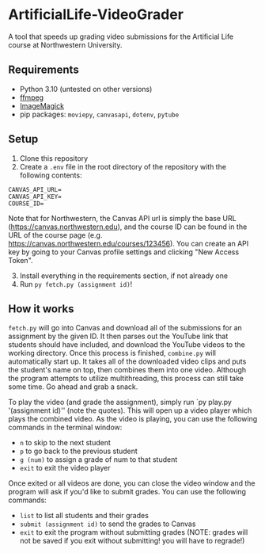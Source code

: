 # ArtificialLife-VideoGrader

A tool that speeds up grading video submissions for the Artificial Life course at Northwestern University.

## Requirements
- Python 3.10 (untested on other versions)
- [ffmpeg](https://ffmpeg.org/download.html)
- [ImageMagick](https://imagemagick.org/script/download.php)
- pip packages: `moviepy`, `canvasapi`, `dotenv`, `pytube`

## Setup
1. Clone this repository
2. Create a `.env` file in the root directory of the repository with the following contents:
```
CANVAS_API_URL=
CANVAS_API_KEY=
COURSE_ID=
```
Note that for Northwestern, the Canvas API url is simply the base URL (https://canvas.northwestern.edu), and the course ID can be found in the URL of the course page (e.g. https://canvas.northwestern.edu/courses/123456). You can create an API key by going to your Canvas profile settings and clicking "New Access Token".

3. Install everything in the requirements section, if not already one
4. Run `py fetch.py (assignment id)`!

## How it works
`fetch.py` will go into Canvas and download all of the submissions for an assignment by the given ID. It then parses out the YouTube link that students should have included, and download the YouTube videos to the working directory. Once this process is finished, `combine.py` will automatically start up. It takes all of the downloaded video clips and puts the student's name on top, then combines them into one video. Although the program attempts to utilize multithreading, this process can still take some time. Go ahead and grab a snack.

To play the video (and grade the assignment), simply run `py play.py \'(assignment id)\'' (note the quotes). This will open up a video player which plays the combined video. As the video is playing, you can use the following commands in the terminal window:
- `n` to skip to the next student
- `p` to go back to the previous student
- `g (num)` to assign a grade of num to that student
- `exit` to exit the video player

Once exited or all videos are done, you can close the video window and the program will ask if you'd like to submit grades. You can use the following commands:
- `list` to list all students and their grades
- `submit (assignment id)` to send the grades to Canvas
- `exit` to exit the program without submitting grades (NOTE: grades will not be saved if you exit without submitting! you will have to regrade!)

 
